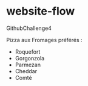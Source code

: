 # website-flow
GithubChallenge4

Pizza aux Fromages préférés : 
- Roquefort
- Gorgonzola
- Parmezan
- Cheddar
- Comté